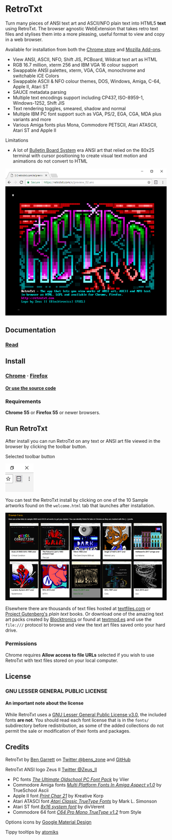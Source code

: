 # RetroTxt

Turn many pieces of ANSI text art and ASCII/NFO plain text into HTML5 **text** using RetroTxt. The browser agnostic WebExtension that takes retro text files and stylises them into a more pleasing, useful format to view and copy in a web browser.

Available for installation from both the [Chrome store](https://chrome.google.com/webstore/detail/retrotxt/gkjkgilckngllkopkogcaiojfajanahn) and [Mozilla Add-ons](https://addons.mozilla.org/en-US/firefox/addon/retrotxt/).

- View ANSI, ASCII, NFO, Shift JIS, PCBoard, Wildcat text art as HTML
- RGB 16.7 million, xterm 256 and IBM VGA 16 colour support
- Swappable ANSI palettes, xterm, VGA, CGA, monochrome and switchable iCE Colors
- Swappable ASCII & NFO colour themes, DOS, Windows, Amiga, C-64, Apple II, Atari ST
- SAUCE metadata parsing
- Multiple text encodings support including CP437, ISO-8959-1, Windows-1252, Shift JIS
- Text rendering toggles, smeared, shadow and normal
- Multiple IBM PC font support such as VGA, PS/2, EGA, CGA, MDA plus variants and more
- Various Amiga fonts plus Mona, Commodore PETSCII, Atari ATASCII, Atari ST and Apple II

Limitations
- A lot of [Bulletin Board System](https://spectrum.ieee.org/tech-history/cyberspace/social-medias-dialup-ancestor-the-bulletin-board-system) era ANSI art that relied on the 80x25 terminal with cursor positioning to create visual text motion and animations do not convert to HTML

![RetroTxt showcase](/docs/assets/zii-rtxt-ad.png)

## Documentation

### [Read](https://github.com/bengarrett/RetroTxt/blob/master/docs/index.md)

## Install

### [Chrome](https://chrome.google.com/webstore/detail/retrotxt/gkjkgilckngllkopkogcaiojfajanahn) · [Firefox](https://addons.mozilla.org/en-US/firefox/addon/retrotxt/)

#### [Or use the source code](https://github.com/bengarrett/RetroTxt/blob/master/docs/source_code.md)

### Requirements

**Chrome 55** or **Firefox 55** or newer browsers.

## Run RetroTxt

After install you can run RetroTxt on any text or ANSI art file viewed in the browser by clicking the toolbar button.

Selected toolbar button

![RetroTxt toolbar button in Chrome](/docs/assets/retrotxt_toolbar_button_chrome.png)

You can test the RetroTxt install by clicking on one of the 10 Sample artworks found on the `welcome.html` tab that launches after installation.

![RetroTxt samples](/docs/assets/rtxt-samples.png)

Elsewhere there are thousands of text files hosted at [textfiles.com](https://textfiles.com/directory.html) or [Project Gutenberg's](https://www.gutenberg.org/catalog/) _plain text_ books. Or download one of the amazing text art packs created by [Blocktronics](http://blocktronics.org/artpacks/) or found at [textmod.es](https://pc.textmod.es/) and use the `file:///` protocol to browse and view the text art files saved onto your hard drive.

### Permissions

Chrome requires **Allow access to file URLs** selected if you wish to use RetroTxt with text files stored on your local computer.

## License

### GNU LESSER GENERAL PUBLIC LICENSE

#### An important note about the license

While RetroTxt uses a [GNU Lesser General Public License v3.0](https://choosealicense.com/licenses/lgpl-3.0/), the included fonts **are not**. You should read each font license that is in the `fonts/` subdirectory before redistribution, as some of the added collections do not permit the sale or modification of their fonts and packages.

## Credits

RetroTxt by [Ben Garrett](https://bens.zone/) on [Twitter @bens_zone](https://twitter.com/bens_zone) and [GitHub](https://github.com/bengarrett/)

RetroTxt ANSI logo Zeus II [Twitter @Zeus_II](https://twitter.com/Zeus_II)

- PC fonts [_The Ultimate Oldschool PC Font Pack_](https://int10h.org/oldschool-pc-fonts/) by Viler
- Commodore Amiga fonts [_Multi Platform Fonts In Amiga Aspect v1.0_](https://www.trueschool.se/) by TrueSchool Ascii
- Apple II font [_Print Char 21_](http://www.kreativekorp.com/software/fonts/apple2.shtml) by Kreative Korp
- Atari ATASCI font [_Atari Classic TrueType Fonts_](http://members.bitstream.net/marksim/atarimac/fonts.html) by Mark L. Simonson
- Atari ST font [_8x16 system font_](https://www.dafont.com/atari-st-8x16-system-font.font) by divVerent
- Commodore 64 font [_C64 Pro Mono TrueType v1.2_](http://style64.org/c64-truetype) from Style

Options icons by [Google Material Design](https://material.google.com/)

Tippy tooltips by [atomiks](https://github.com/atomiks/tippyjs/)